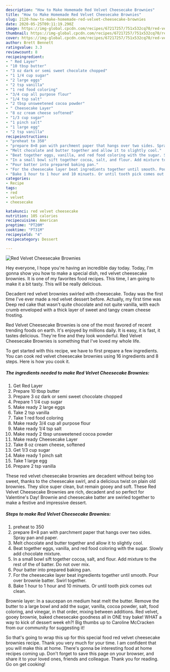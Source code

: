 ```yaml
---
description: "How to Make Homemade Red Velvet Cheesecake Brownies"
title: "How to Make Homemade Red Velvet Cheesecake Brownies"
slug: 2120-how-to-make-homemade-red-velvet-cheesecake-brownies
date: 2020-05-25T09:11:19.290Z
image: https://img-global.cpcdn.com/recipes/67217257/751x532cq70/red-velvet-cheesecake-brownies-recipe-main-photo.jpg
thumbnail: https://img-global.cpcdn.com/recipes/67217257/751x532cq70/red-velvet-cheesecake-brownies-recipe-main-photo.jpg
cover: https://img-global.cpcdn.com/recipes/67217257/751x532cq70/red-velvet-cheesecake-brownies-recipe-main-photo.jpg
author: Brett Bennett
ratingvalue: 3.3
reviewcount: 8
recipeingredient:
- " Red Layer"
- "10 tbsp butter"
- "3 oz dark or semi sweet chocolate chopped"
- "1 1/4 cup sugar"
- "2 large eggs"
- "2 tsp vanilla"
- "1 red food coloring"
- "3/4 cup all purpose flour"
- "1/4 tsp salt"
- "2 tbsp unsweetened cocoa powder"
- " Cheesecake Layer"
- "8 oz cream cheese softened"
- "1/3 cup sugar"
- "1 pinch salt"
- "1 large egg"
- "2 tsp vanilla"
recipeinstructions:
- "preheat to 350"
- "prepare 8×8 pan with parchment paper that hangs over two sides. Spray pan and paper."
- "Melt chocolate and butter together and allow it to slightly cool."
- "Beat together eggs, vanilla, and red food coloring with the sugar. Slowly add chocolate mixture."
- "In a small bowl sift together cocoa, salt, and flour. Add mixture to the rest of the of batter. Do not over mix."
- "Pour batter into prepared baking pan."
- "For the cheesecake layer beat ingredients together until smooth. Pour over brownie batter. Swirl together."
- "Bake 1 hour to 1 hour and 10 minuets. Or until tooth pick comes out clean."
categories:
- Recipe
tags:
- red
- velvet
- cheesecake

katakunci: red velvet cheesecake 
nutrition: 105 calories
recipecuisine: American
preptime: "PT20M"
cooktime: "PT31M"
recipeyield: "4"
recipecategory: Dessert

---
```



![Red Velvet Cheesecake Brownies](https://img-global.cpcdn.com/recipes/67217257/751x532cq70/red-velvet-cheesecake-brownies-recipe-main-photo.jpg)

Hey everyone, I hope you're having an incredible day today. Today, I'm gonna show you how to make a special dish, red velvet cheesecake brownies. It is one of my favorites food recipes. This time, I am going to make it a bit tasty. This will be really delicious.

Decadent red velvet brownies swirled with cheesecake. Today was the first time I&#39;ve ever made a red velvet dessert before. Actually, my first time was Deep red cake that wasn&#39;t quite chocolate and not quite vanilla, with each crumb enveloped with a thick layer of sweet and tangy cream cheese frosting.

Red Velvet Cheesecake Brownies is one of the most favored of recent trending foods on earth. It's enjoyed by millions daily. It is easy, it is fast, it tastes delicious. They're fine and they look wonderful. Red Velvet Cheesecake Brownies is something that I've loved my whole life.


To get started with this recipe, we have to first prepare a few ingredients. You can cook red velvet cheesecake brownies using 16 ingredients and 8 steps. Here is how you cook it.

<!--inarticleads1-->

##### The ingredients needed to make Red Velvet Cheesecake Brownies:

1. Get  Red Layer
1. Prepare 10 tbsp butter
1. Prepare 3 oz dark or semi sweet chocolate chopped
1. Prepare 1 1/4 cup sugar
1. Make ready 2 large eggs
1. Take 2 tsp vanilla
1. Take 1 red food coloring
1. Make ready 3/4 cup all purpose flour
1. Make ready 1/4 tsp salt
1. Make ready 2 tbsp unsweetened cocoa powder
1. Make ready  Cheesecake Layer
1. Take 8 oz cream cheese, softened
1. Get 1/3 cup sugar
1. Make ready 1 pinch salt
1. Take 1 large egg
1. Prepare 2 tsp vanilla


These red velvet cheesecake brownies are decadent without being too sweet, thanks to the cheesecake swirl, and a delicious twist on plain old brownies. They slice super clean, but remain gooey and soft. These Red Velvet Cheesecake Brownies are rich, decadent and so perfect for Valentine&#39;s Day! Brownie and cheesecake batter are swirled together to make a festive and impressive dessert. 

<!--inarticleads2-->

##### Steps to make Red Velvet Cheesecake Brownies:

1. preheat to 350
1. prepare 8×8 pan with parchment paper that hangs over two sides. Spray pan and paper.
1. Melt chocolate and butter together and allow it to slightly cool.
1. Beat together eggs, vanilla, and red food coloring with the sugar. Slowly add chocolate mixture.
1. In a small bowl sift together cocoa, salt, and flour. Add mixture to the rest of the of batter. Do not over mix.
1. Pour batter into prepared baking pan.
1. For the cheesecake layer beat ingredients together until smooth. Pour over brownie batter. Swirl together.
1. Bake 1 hour to 1 hour and 10 minuets. Or until tooth pick comes out clean.


Brownie layer: In a saucepan on medium heat melt the butter. Remove the butter to a large bowl and add the sugar, vanilla, cocoa powder, salt, food coloring, and vinegar, in that order, mixing between additions. Red velvet, gooey brownie, baked cheesecake goodness all in ONE tray bake! WHAT a way to kick of dessert week eh?! Big thumbs up to Caroline McCracken from our community for suggesting it! 

So that's going to wrap this up for this special food red velvet cheesecake brownies recipe. Thank you very much for your time. I am confident that you will make this at home. There's gonna be interesting food at home recipes coming up. Don't forget to save this page on your browser, and share it to your loved ones, friends and colleague. Thank you for reading. Go on get cooking!
